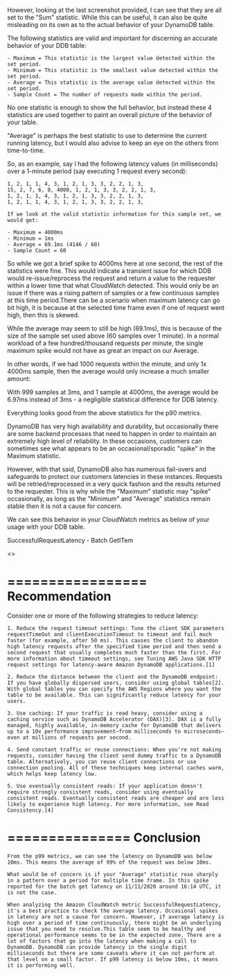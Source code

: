 However, looking at the last screenshot provided, I can see that they are all set to the "Sum" statistic. While this can be useful, it can also be quite misleading on its own as to the actual behavior of your DynamoDB table.

 The following statistics are valid and important for discerning an accurate behavior of your DDB table:
 
    - Maximum = This statistic is the largest value detected within the set period.
    - Minimum = This statistic is the smallest value detected within the set period.
    - Average = This statistic is the average value detected within the set period.
    - Sample Count = The number of requests made within the period.

No one statistic is enough to show the full behavior, but instead these 4 statistics are used together to paint an overall picture of the behavior of your table.

"Average" is perhaps the best statistic to use to determine the current running latency, but I would also advise to keep an eye on the others from time-to-time.

So, as an example, say I had the following latency values (in milliseconds) over a 1-minute period (say executing 1 request every second):

    1, 2, 1, 1, 4, 3, 1, 2, 1, 3, 3, 2, 2, 1, 3,
    15, 2, 7, 6, 8, 4000, 1, 2, 1, 3, 3, 2, 2, 1, 3,
    1, 2, 1, 1, 4, 3, 1, 2, 1, 3, 3, 2, 2, 1, 3,
    1, 2, 1, 1, 4, 3, 1, 2, 1, 3, 3, 2, 2, 1, 3,

    If we look at the valid statistic information for this sample set, we would get:

    - Maximum = 4000ms
    - Minimum = 1ms
    - Average = 69.1ms (4146 / 60)
    - Sample Count = 60

So while we got a brief spike to 4000ms here at one second, the rest of the statistics were fine. This would indicate a transient issue for which DDB would re-issue/reprocess the request and return a value to the requester within a lower time that what CloudWatch detected. This would only be an issue if there was a rising pattern of samples or a few continuous samples at this time period.There can be a scenario when maximum latency can go bit high, it is because at the selected time frame even if one of request went high, then this is skewed. 

While the average may seem to still be high (69.1ms), this is because of the size of the sample set used above (60 samples over 1 minute). In a normal workload of a few hundred/thousand requests per minute, the single maximum spike would not have as great an impact on our Average.

In other words, if we had 1000 requests within the minute, and only 1x 4000ms sample, then the average would only increase a much smaller amount:

With 999 samples at 3ms, and 1 sample at 4000ms, the average would be 6.97ms instead of 3ms - a negligible statistical difference for DDB latency.

Everything looks good from the above statistics for the p90 metrics.

DynamoDB has very high availability and durability, but occasionally there are some backend processes that need to happen in order to maintain an extremely high level of reliability. In these occasions, customers can sometimes see what appears to be an occasional/sporadic "spike" in the Maximum statistic.

However, with that said, DynamoDB also has numerous fail-overs and safeguards to protect our customers latencies in these instances. Requests will be retried/reprocessed in a very quick fashion and the results returned to the requester. This is why while the "Maximum" statistic may "spike" occasionally, as long as the "Minimum" and "Average" statistics remain stable then it is not a cause for concern.

We can see this behavior in your CloudWatch metrics as below of your usage with your DDB table.

SuccessfulRequestLatency  - Batch GetITem 

<>

=================
Recommendation 
=================

Consider one or more of the following strategies to reduce latency:

    1. Reduce the request timeout settings: Tune the client SDK parameters requestTimeOut and clientExecutionTimeout to timeout and fail much faster (for example, after 50 ms). This causes the client to abandon high latency requests after the specified time period and then send a second request that usually completes much faster than the first. For more information about timeout settings, see Tuning AWS Java SDK HTTP request settings for latency-aware Amazon DynamoDB applications.[1]

    2. Reduce the distance between the client and the DynamoDB endpoint: If you have globally dispersed users, consider using global tables[2]. With global tables you can specify the AWS Regions where you want the table to be available. This can significantly reduce latency for your users.

    3. Use caching: If your traffic is read heavy, consider using a caching service such as DynamoDB Accelerator (DAX)[3]. DAX is a fully managed, highly available, in-memory cache for DynamoDB that delivers up to a 10x performance improvement—from milliseconds to microseconds—even at millions of requests per second.

    4. Send constant traffic or reuse connections: When you're not making requests, consider having the client send dummy traffic to a DynamoDB table. Alternatively, you can reuse client connections or use connection pooling. All of these techniques keep internal caches warm, which helps keep latency low.

    5. Use eventually consistent reads: If your application doesn't require strongly consistent reads, consider using eventually consistent reads. Eventually consistent reads are cheaper and are less likely to experience high latency. For more information, see Read Consistency.[4]

===============
Conclusion 
==============


    From the p99 metrics, we can see the latency on DynamoDB was below 10ms. This means the average of 99% of the request was below 10ms.

    What would be of concern is if your "Average" statistic rose sharply in a pattern over a period for multiple time frame. In this spike reported for the batch get latency on 11/11/2020 around 16:14 UTC, it is not the case.

    When analyzing the Amazon CloudWatch metric SuccessfulRequestLatency, it's a best practice to check the average latency. Occasional spikes in latency are not a cause for concern. However, if average latency is high over a period of time continuously, there might be an underlying issue that you need to resolve.This table seem to be healthy and operational performance seems to be in the expected zone. There are a lot of factors that go into the latency when making a call to DynamoDB. DynamoDB can provide latency in the single digit milliseconds but there are some caveats where it can not perform at that level on a small factor. If p99 latency is below 10ms, it means it is performing well.

